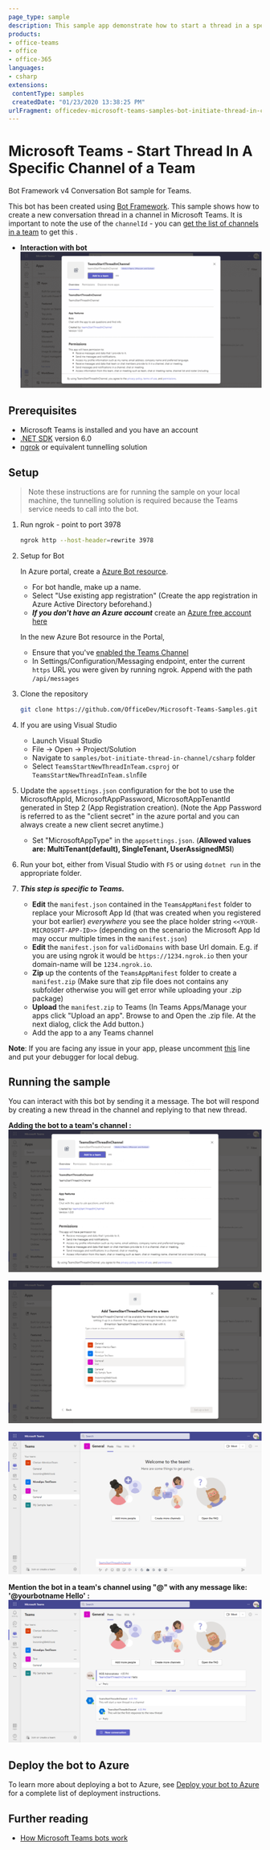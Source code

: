 ```yaml
---
page_type: sample
description: This sample app demonstrate how to start a thread in a specific Team's channel using Bot Framework v4
products:
- office-teams
- office
- office-365
languages:
- csharp
extensions:
 contentType: samples
 createdDate: "01/23/2020 13:38:25 PM"
urlFragment: officedev-microsoft-teams-samples-bot-initiate-thread-in-channel-csharp
---
```

# Microsoft Teams - Start Thread In A Specific Channel of a Team

Bot Framework v4 Conversation Bot sample for Teams.

This bot has been created using [Bot Framework](https://dev.botframework.com). This sample shows how to create a new conversation thread in a channel in Microsoft Teams. It is important to note the use of the `channelId` - you can [get the list of channels in a team](https://docs.microsoft.com/microsoftteams/platform/bots/how-to/get-teams-context?tabs=dotnet#get-the-list-of-channels-in-a-team) to get this .

- **Interaction with bot**
![new-Thread-In-Channel ](Images/new-Thread-In-Channel.gif)

## Prerequisites

- Microsoft Teams is installed and you have an account
- [.NET SDK](https://dotnet.microsoft.com/download) version 6.0
- [ngrok](https://ngrok.com/) or equivalent tunnelling solution

## Setup

> Note these instructions are for running the sample on your local machine, the tunnelling solution is required because
the Teams service needs to call into the bot.

1) Run ngrok - point to port 3978

    ```bash
    ngrok http --host-header=rewrite 3978
    ```

1) Setup for Bot

   In Azure portal, create a [Azure Bot resource](https://docs.microsoft.com/en-us/azure/bot-service/bot-service-quickstart-registration).
    - For bot handle, make up a name.
    - Select "Use existing app registration" (Create the app registration in Azure Active Directory beforehand.)
    - __*If you don't have an Azure account*__ create an [Azure free account here](https://azure.microsoft.com/en-us/free/)
    
   In the new Azure Bot resource in the Portal, 
    - Ensure that you've [enabled the Teams Channel](https://learn.microsoft.com/en-us/azure/bot-service/channel-connect-teams?view=azure-bot-service-4.0)
    - In Settings/Configuration/Messaging endpoint, enter the current `https` URL you were given by running ngrok. Append with the path `/api/messages`

1) Clone the repository

    ```bash
    git clone https://github.com/OfficeDev/Microsoft-Teams-Samples.git
    ```

1) If you are using Visual Studio
   - Launch Visual Studio
   - File -> Open -> Project/Solution
   - Navigate to `samples/bot-initiate-thread-in-channel/csharp` folder
   - Select `TeamsStartNewThreadInTeam.csproj` or `TeamsStartNewThreadInTeam.sln`file

1) Update the `appsettings.json` configuration for the bot to use the MicrosoftAppId, MicrosoftAppPassword, MicrosoftAppTenantId generated in Step 2 (App Registration creation). (Note the App Password is referred to as the "client secret" in the azure portal and you can always create a new client secret anytime.)
    - Set "MicrosoftAppType" in the `appsettings.json`. (**Allowed values are: MultiTenant(default), SingleTenant, UserAssignedMSI**)

1) Run your bot, either from Visual Studio with `F5` or using `dotnet run` in the appropriate folder.

1) __*This step is specific to Teams.*__
    - **Edit** the `manifest.json` contained in the  `TeamsAppManifest` folder to replace your Microsoft App Id (that was created when you registered your bot earlier) *everywhere* you see the place holder string `<<YOUR-MICROSOFT-APP-ID>>` (depending on the scenario the Microsoft App Id may occur multiple times in the `manifest.json`)
    - **Edit** the `manifest.json` for `validDomains` with base Url domain. E.g. if you are using ngrok it would be `https://1234.ngrok.io` then your domain-name will be `1234.ngrok.io`.
    - **Zip** up the contents of the `TeamsAppManifest` folder to create a `manifest.zip` (Make sure that zip file does not contains any subfolder otherwise you will get error while uploading your .zip package)
    - **Upload** the `manifest.zip` to Teams (In Teams Apps/Manage your apps click "Upload an app". Browse to and Open the .zip file. At the next dialog, click the Add button.)
    - Add the app to a any Teams channel

**Note**: If you are facing any issue in your app, please uncomment [this](https://github.com/OfficeDev/Microsoft-Teams-Samples/blob/main/samples/bot-initiate-thread-in-channel/csharp/AdapterWithErrorHandler.cs#L25) line and put your debugger for local debug.

## Running the sample

You can interact with this bot by sending it a message. The bot will respond by creating a new thread in the channel and replying to that new thread.

**Adding the bot to a team's channel :**
![add-App ](Images/add-App.png)

![add-App-To-Teams-Channel ](Images/add-App-To-Teams-Channel.png)

![added-App ](Images/added-App.png)

**Mention the bot in a team's channel using "@" with any message like: '@yourbotname Hello' :**
![mentionedBot-NewThread ](Images/mentionedBot-NewThread.png)

## Deploy the bot to Azure

To learn more about deploying a bot to Azure, see [Deploy your bot to Azure](https://aka.ms/azuredeployment) for a complete list of deployment instructions.

## Further reading

- [How Microsoft Teams bots work](https://docs.microsoft.com/en-us/azure/bot-service/bot-builder-basics-teams?view=azure-bot-service-4.0&tabs=javascript)

